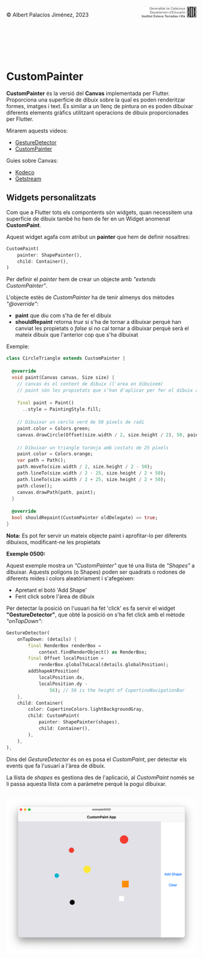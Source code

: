 <div style="display: flex; width: 100%;">
    <div style="flex: 1; padding: 0px;">
        <p>© Albert Palacios Jiménez, 2023</p>
    </div>
    <div style="flex: 1; padding: 0px; text-align: right;">
        <img src="./assets/ieti.png" height="32" alt="Logo de IETI" style="max-height: 32px;">
    </div>
</div>
<br/>

<br/>
<center><img src="./assets/dartlogo.png" style="max-height: 75px" alt="">
<br/></center>
<br/>
<br/>

# CustomPainter

**CustomPainter** és la versió del **Canvas** implementada per Flutter. Proporciona una superfície de dibuix sobre la qual es poden renderitzar formes, imatges i text. És similar a un llenç de pintura on es poden dibuixar diferents elements gràfics utilitzant operacions de dibuix proporcionades per Flutter.

Mirarem aquests videos:

- [GestureDetector](https://www.youtube.com/watch?v=WhVXkCFPmK4)
- [CustomPainter](https://www.youtube.com/watch?v=kp14Y4uHpHs)

Guies sobre Canvas:

- [Kodeco](https://www.kodeco.com/26483389-flutter-canvas-api-getting-started)
- [Getstream](https://getstream.io/blog/definitive-flutter-painting-guide/)

## Widgets personalitzats

Com que a Flutter tots els compontents són widgets, quan necessitem una superfície de dibuix també ho hem de fer en un Widget anomenat **CustomPaint**.

Aquest widget agafa com atribut un **painter** que hem de definir nosaltres:

```dart
CustomPaint(
    painter: ShapePainter(),
    child: Container(),
)
```

Per definir el *painter* hem de crear un objecte amb *"extends CustomPainter"*.

L'objecte estès de *CustomPainter* ha de tenir almenys dos mètodes *"@override"*:

- **paint** que diu com s'ha de fer el dibuix
- **shouldRepaint** retorna *true* si s'ha de tornar a dibuixar perquè han canviat les propietats o *false* si no cal tornar a dibuixar perquè serà el mateix dibuix que l'anterior cop que s'ha dibuixat

Exemple:

```dart
class CircleTriangle extends CustomPainter {

  @override
  void paint(Canvas canvas, Size size) {
    // canvas és el context de dibuix (l'area on dibuixem)
    // paint són les propietats que s'han d'aplicar per fer el dibuix al canvas

    final paint = Paint()
      ..style = PaintingStyle.fill;

    // Dibuixar un cercle verd de 50 píxels de radi
    paint.color = Colors.green;
    canvas.drawCircle(Offset(size.width / 2, size.height / 2), 50, paint);

    // Dibuixar un triangle taronja amb costats de 25 píxels
    paint.color = Colors.orange;
    var path = Path();
    path.moveTo(size.width / 2, size.height / 2 - 50);
    path.lineTo(size.width / 2 - 25, size.height / 2 + 50); 
    path.lineTo(size.width / 2 + 25, size.height / 2 + 50);
    path.close();
    canvas.drawPath(path, paint);
  }

  @override
  bool shouldRepaint(CustomPainter oldDelegate) => true;
}
```

**Nota:** Es pot fer servir un mateix objecte paint i aprofitar-lo per diferents dibuixos, modificant-ne les propietats

**Exemple 0500:**

Aquest exemple mostra un *"CustomPainter"* que té una llista de *"Shapes"* a dibuixar. Aquests polígons (o Shapes) poden ser quadrats o rodones de diferents mides i colors aleatòriament i s'afegeixen:

- Apretant el botó 'Add Shape'
- Fent click sobre l'àrea de dibuix

Per detectar la posició on l'usuari ha fet 'click' es fa servir el widget **"GestureDetector"**, que obté la posició on s'ha fet click amb el mètode *"onTapDown"*:

```dart
GestureDetector(
    onTapDown: (details) {
        final RenderBox renderBox =
            context.findRenderObject() as RenderBox;
        final Offset localPosition =
            renderBox.globalToLocal(details.globalPosition);
        addShapeAtPosition(
            localPosition.dx,
            localPosition.dy -
                56); // 56 is the height of CupertinoNavigationBar
    },
    child: Container(
        color: CupertinoColors.lightBackgroundGray,
        child: CustomPaint(
            painter: ShapePainter(shapes),
            child: Container(),
        ),
    ),
),
```

Dins del *GestureDetector* és on es posa el *CustomPaint*, per detectar els events que fa l'usuari a l'àrea de dibuix.

La llista de *shapes* es gestiona des de l'aplicació, al *CustomPaint* només se li passa aquesta llista com a paràmetre perquè la pogui dibuixar.

<br/>
<center><img src="./assets/ex0500.png" style="max-height: 500px" alt="">
<br/></center>
<br/>